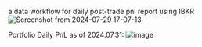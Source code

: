 a data workflow for daily post-trade pnl report using IBKR
![Screenshot from 2024-07-29 17-07-13](https://github.com/user-attachments/assets/c65126ae-f5e6-4d39-884c-e48147084d5c)


Portfolio Daily PnL as of 2024.07.31:
![image](https://github.com/user-attachments/assets/2c6e7249-3cc5-4dd9-a51a-7c27e5dba753)









